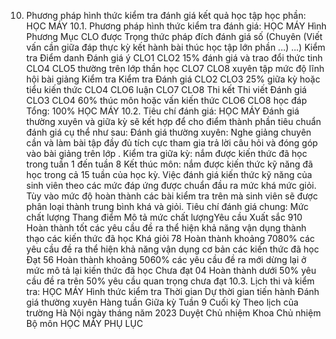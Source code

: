 10. Phương pháp hình thức kiểm tra đánh giá kết quả học tập học phần: HỌC MÁY
10.1. Phương pháp hình thức kiểm tra đánh giá: HỌC MÁY Hình Phương Mục CLO được Trọng thức pháp đích đánh giá số (Chuyên (Viết vấn cần giữa đáp thực kỳ kết hành bài thúc học tập lớn phần ...) ...) Kiểm tra Điểm danh Đánh giá ý CLO1 CLO2 15% đánh giá và trao đổi thức tinh CLO4 CLO5 thường trên lớp thần học CLO7 CLO8 xuyên tập mức độ lĩnh hội bài giảng Kiểm tra Kiểm tra Đánh giá CLO2 CLO3 25% giữa kỳ hoặc tiểu kiến thức CLO4 CLO6 luận CLO7 CLO8 Thi kết Thi viết Đánh giá CLO3 CLO4 60% thúc môn hoặc vấn kiến thức CLO6 CLO8 học đáp Tổng: 100% HỌC MÁY 10.2. Tiêu chí đánh giá: HỌC MÁY Đánh giá thường xuyên và giữa kỳ sẽ kết hợp để cho điểm thành phần tiêu
chuẩn đánh giá cụ thể như sau: Đánh giá thường xuyên: Nghe giảng chuyên cần và làm bài tập đầy đủ tích cực tham gia trả lời câu hỏi và đóng góp vào bài giảng trên lớp . Kiểm tra giữa kỳ: nắm được kiến thức đã học trong tuần 1 đến tuần 8 Kết thúc môn: nắm được kiến thức kỹ năng đã học trong cả 15 tuần của học kỳ.
Việc đánh giá kiến thức kỹ năng của sinh viên theo các mức đáp ứng được
chuẩn đầu ra mức khá mức giỏi. Tùy vào mức độ hoàn thành các bài kiểm
tra trên mà sinh viên sẽ được phân loại thành trung bình khá và giỏi.
Tiêu chí đánh giá chung:
Mức chất lượng Thang điểm Mô tả mức chất lượngYêu cầu Xuất sắc 910 Hoàn thành tốt các yêu cầu đề ra thể hiện khả năng vận dụng thành thạo các kiến thức đã học
Khá giỏi 78 Hoàn thành khoảng 7080% các yêu cầu đề ra thể hiện khả năng vận dụng cơ bản các kiến thức đã học
Đạt 56 Hoàn thành khoảng 5060% các yêu cầu đề ra mới dừng lại ở mức mô tả lại kiến thức đã học
Chưa đạt 04 Hoàn thành dưới 50% yêu cầu đề ra trên 50% yêu cầu quan trọng chưa đạt
10.3. Lịch thi và kiểm tra: HỌC MÁY Hình thức kiểm tra Thời gian Dự thời gian tiến hành Đánh giá thường xuyên Hàng tuần
Giữa kỳ Tuần 9
Cuối kỳ Theo lịch của trường
Hà Nội ngày tháng năm 2023 Duyệt Chủ nhiệm Khoa Chủ nhiệm Bộ môn HỌC MÁY
PHỤ LỤC